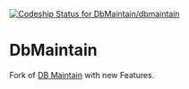 [![Codeship Status for DbMaintain/dbmaintain](https://codeship.com/projects/7f3852c0-f2fd-0132-914e-16fa127cb897/status?branch=master)](https://codeship.com/projects/85308)

DbMaintain
==========

Fork of [DB Maintain](http://www.dbmaintain.org/overview.html) with new Features.
